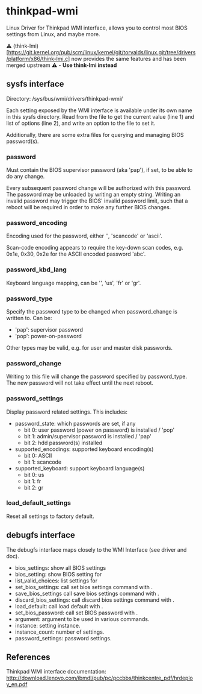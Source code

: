 # thinkpad-wmi

Linux Driver for Thinkpad WMI interface, allows you to control most
BIOS settings from Linux, and maybe more.

⚠️ (think-lmi)[https://git.kernel.org/pub/scm/linux/kernel/git/torvalds/linux.git/tree/drivers/platform/x86/think-lmi.c] now provides the same features and has been merged upstream ⚠️ - __Use think-lmi instead__

## sysfs interface

Directory: /sys/bus/wmi/drivers/thinkpad-wmi/

Each setting exposed by the WMI interface is available under its own name
in this sysfs directory. Read from the file to get the current value (line 1)
and list of options (line 2), and write an option to the file to set it.

Additionally, there are some extra files for querying and managing BIOS
password(s).

### password

Must contain the BIOS supervisor password (aka 'pap'), if set, to be able to do
any change.

Every subsequent password change will be authorized with this password. The
password may be unloaded by writing an empty string. Writing an invalid
password may trigger the BIOS' invalid password limit, such that a reboot will
be required in order to make any further BIOS changes.

### password_encoding

Encoding used for the password, either '', 'scancode' or 'ascii'.

Scan-code encoding appears to require the key-down scan codes, e.g. 0x1e, 0x30,
0x2e for the ASCII encoded password 'abc'.

### password_kbd_lang

Keyboard language mapping, can be '', 'us', 'fr' or 'gr'.

### password_type

Specify the password type to be changed when password_change is written to.
Can be:
* 'pap': supervisor password
* 'pop': power-on-password

Other types may be valid, e.g. for user and master disk passwords.

### password_change

Writing to this file will change the password specified by password_type. The
new password will not take effect until the next reboot.

### password_settings

Display password related settings. This includes:

* password_state: which passwords are set, if any
  * bit 0: user password (power on password) is installed / 'pop'
  * bit 1: admin/supervisor password is installed / 'pap'
  * bit 2: hdd password(s) installed
* supported_encodings: supported keyboard encoding(s)
  * bit 0: ASCII
  * bit 1: scancode
* supported_keyboard: support keyboard language(s)
  * bit 0: us
  * bit 1: fr
  * bit 2: gr

### load_default_settings

Reset all settings to factory default.

## debugfs interface

The debugfs interface maps closely to the WMI Interface (see driver and doc).

* bios_settings: show all BIOS settings
* bios_setting: show BIOS setting for <instance>
* list_valid_choices: list settings for <argument>
* set_bios_settings: call set bios settings command with <argument>.
* save_bios_settings call save bios settings command with <argument>.
* discard_bios_settings: call discard bios settings command with <argument>.
* load_default: call load default with <argument>.
* set_bios_password: call set BIOS password with <argument>.
* argument: argument to be used in various commands.
* instance: setting instance.
* instance_count: number of settings.
* password_settings: password settings.

## References

Thinkpad WMI interface documentation:
http://download.lenovo.com/ibmdl/pub/pc/pccbbs/thinkcentre_pdf/hrdeploy_en.pdf

